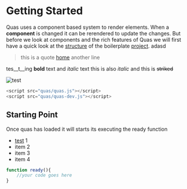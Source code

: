 # Getting Started
Quas uses a component based system to render elements. When a **component** is changed it can be rerendered to update the changes. But before we look at components and the rich features of Quas we will first have a quick look at the [structure](/) of the boilerplate [project](https://stackoverflow.com/questions/34316090/split-string-on-newline-and-comma). adasd

>this is a quote [home](/)
> another line

tes__t__ing **bold** text and *italic* text this is also _italic_ and this is ~~striked~~


![test](https://i.imgur.com/2xY5jVy.png)

```js
<script src="quas/quas.js"></script>
<script src="quas/quas-dev.js"></script>
```


## Starting Point
Once quas has loaded it will starts its executing the ready function
- [test](https://i.imgur.com/2xY5jVy.png) 1
- item 2
- item 3
- item 4


```js
function ready(){
	//your code goes here
}
```
